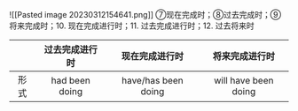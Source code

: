 ![[Pasted image 20230312154641.png]]
⑦现在完成时；⑧过去完成时；⑨将来完成时；10. 现在完成进行时；11. 过去完成进行时；12. 过去将来时

|      | 过去完成进行时 |   现在完成进行时    |    将来完成进行时    |
|:----:|:--------------:|:-------------------:|:--------------------:|
| 形式 | had been doing | have/has been doing | will have been doing |



